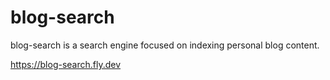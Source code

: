# blog-search
blog-search is a search engine focused on indexing personal blog content.

https://blog-search.fly.dev
